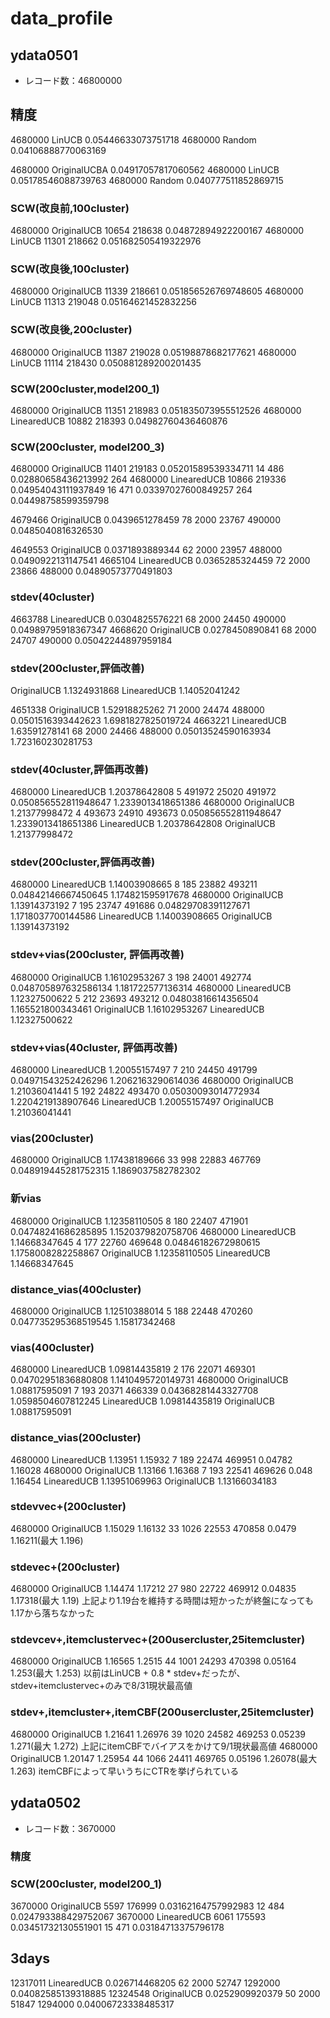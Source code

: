 # data_profile

## ydata0501
* レコード数：46800000

## 精度
4680000 LinUCB 0.05446633073751718
4680000 Random 0.04106888770063169

4680000 OriginalUCBA 0.04917057817060562
4680000 LinUCB 0.05178546088739763
4680000 Random 0.040777511852869715

### SCW(改良前,100cluster)
4680000 OriginalUCB 10654 218638 0.04872894922200167
4680000 LinUCB      11301 218662 0.051682505419322976

### SCW(改良後,100cluster)
4680000 OriginalUCB 11339 218661 0.051856526769748605
4680000 LinUCB      11313 219048 0.05164621452832256

### SCW(改良後,200cluster)
4680000 OriginalUCB 11387 219028 0.05198878682177621 
4680000 LinUCB      11114 218430 0.050881289200201435

### SCW(200cluster,model200_1)
4680000 OriginalUCB 11351 218983 0.051835073955512526
4680000 LinearedUCB 10882 218393 0.04982760436460876

### SCW(200cluster, model200_3)
4680000 OriginalUCB 11401 219183 0.05201589539334711 14 486 0.02880658436213992 264 
4680000 LinearedUCB 10866 219336 0.04954043111937849 16 471 0.03397027600849257 264 0.04498758599359798


4679466 OriginalUCB 0.0439651278459 78 2000 23767 490000 0.0485040816326530


4649553 OriginalUCB 0.0371893889344 62 2000 23957 488000 0.0490922131147541
4665104 LinearedUCB 0.0365285324459 72 2000 23866 488000 0.04890573770491803

### stdev(40cluster)
4663788 LinearedUCB 0.0304825576221 68 2000 24450 490000 0.04989795918367347
4668620 OriginalUCB 0.0278450890841 68 2000 24707 490000 0.05042244897959184

### stdev(200cluster,評価改善)
OriginalUCB 1.1324931868
LinearedUCB 1.14052041242

4651338 OriginalUCB 1.52918825262 71 2000 24474 488000 0.0501516393442623 1.6981827825019724
4663221 LinearedUCB 1.63591278141 68 2000 24466 488000 0.05013524590163934 1.723160230281753

### stdev(40cluster,評価再改善)
4680000 LinearedUCB 1.20378642808 5 491972 25020 491972 0.050856552811948647 1.2339013418651386
4680000 OriginalUCB 1.21377998472 4 493673 24910 493673 0.050856552811948647 1.2339013418651386
LinearedUCB 1.20378642808
OriginalUCB 1.21377998472

### stdev(200cluster,評価再改善)
4680000 LinearedUCB 1.14003908665 8 185 23882 493211 0.04842146667450645 1.174821595917678
4680000 OriginalUCB 1.13914373192 7 195 23747 491686 0.04829708391127671 1.1718037700144586
LinearedUCB 1.14003908665
OriginalUCB 1.13914373192

### stdev+vias(200cluster, 評価再改善)
4680000 OriginalUCB 1.16102953267 3 198 24001 492774 0.048705897632586134 1.181722577136314
4680000 LinearedUCB 1.12327500622 5 212 23693 493212 0.04803816614356504 1.165521800343461
OriginalUCB 1.16102953267
LinearedUCB 1.12327500622

### stdev+vias(40cluster, 評価再改善)
4680000 LinearedUCB 1.20055157497 7 210 24450 491799 0.04971543252426296 1.2062163290614036
4680000 OriginalUCB 1.21036041441 5 192 24822 493470 0.05030093014772934 1.2204219138907646
LinearedUCB 1.20055157497
OriginalUCB 1.21036041441

### vias(200cluster)
4680000 OriginalUCB 1.17438189666 33 998 22883 467769 0.048919445281752315 1.1869037582782302

### 新vias 
4680000 OriginalUCB 1.12358110505 8 180 22407 471901 0.04748241686285895 1.1520379820758706
4680000 LinearedUCB 1.14668347645 4 177 22760 469648 0.04846182672980615 1.1758008282258867
OriginalUCB 1.12358110505
LinearedUCB 1.14668347645

### distance_vias(400cluster)
4680000 OriginalUCB 1.12510388014 5 188 22448 470260 0.047735295368519545 1.15817342468

### vias(400cluster)
4680000 LinearedUCB 1.09814435819 2 176 22071 469301 0.04702951836880808 1.1410495720149731
4680000 OriginalUCB 1.08817595091 7 193 20371 466339 0.04368281443327708 1.0598504607812245
LinearedUCB 1.09814435819
OriginalUCB 1.08817595091

### distance_vias(200cluster)
4680000 LinearedUCB 1.13951 1.15932 7 189 22474 469951 0.04782 1.16028
4680000 OriginalUCB 1.13166 1.16368 7 193 22541 469626 0.048 1.16454
LinearedUCB 1.13951069963
OriginalUCB 1.13166034183

### stdevvec+(200cluster)
4680000 OriginalUCB 1.15029 1.16132 33 1026 22553 470858 0.0479 1.16211(最大 1.196)

### stdevec+(200cluster)
4680000 OriginalUCB 1.14474 1.17212 27 980 22722 469912 0.04835 1.17318(最大 1.19)
上記より1.19台を維持する時間は短かったが終盤になっても1.17から落ちなかった

### stdevcev+,itemclustervec+(200usercluster,25itemcluster)
4680000 OriginalUCB 1.16565 1.2515 44 1001 24293 470398 0.05164 1.253(最大 1.253)
以前はLinUCB + 0.8 * stdev+だったが、stdev+itemclustervec+のみで8/31現状最高値

### stdev+,itemcluster+,itemCBF(200usercluster,25itemcluster)
4680000 OriginalUCB 1.21641 1.26976 39 1020 24582 469253 0.05239 1.271(最大 1.272)
上記にitemCBFでバイアスをかけて9/1現状最高値
4680000 OriginalUCB 1.20147 1.25954 44 1066 24411 469765 0.05196 1.26078(最大 1.263)
itemCBFによって早いうちにCTRを挙げられている


## ydata0502
* レコード数：3670000

### 精度

### SCW(200cluster, model200_1)
3670000 OriginalUCB 5597 176999 0.03162164757992983 12 484 0.024793388429752067
3670000 LinearedUCB 6061 175593 0.03451732130551901 15 471 0.03184713375796178

## 3days
12317011 LinearedUCB 0.026714468205 62 2000 52747 1292000 0.04082585139318885 
12324548 OriginalUCB 0.0252909920379 50 2000 51847 1294000 0.04006723338485317
